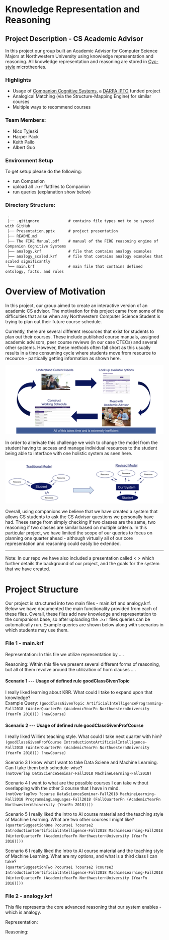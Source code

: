 # Knowledge Representation and Reasoning

## Project Description - CS Academic Advisor
In this project our group built an Academic Advisor for Computer Science Majors at Northwestern University using knowledge representation and reasoning. All knowledge representation and reasoning are stored in [Cyc-style](https://en.wikipedia.org/wiki/Cyc) microtheories.

### Highlights
- Usage of [Companion Cognitive Systems](http://www.qrg.northwestern.edu/ideas/companions-idea.htm), a [DARPA IPTO](https://en.wikipedia.org/wiki/Information_Processing_Techniques_Office) funded project
- Analogical Matching (via the Structure-Mapping Engine) for similar courses
- Multiple ways to recommend courses

### Team Members:
- Nico Tyjeski
- Harper Pack
- Keith Pallo
- Albert Guo

### Environment Setup
To get setup please do the following:
- run Companion
- upload all `.krf` flatfiles to Companion
- run queries (explanation show below)

### Directory Structure:
     .
     ├── .gitignore             # contains file types not to be synced with GitHub
     ├── Presentation.pptx      # project presentation                               
     ├── README.md                               
     ├── The FIRE Manual.pdf    # manual of the FIRE reasoning engine of Companion Cognitive Systems
     ├── analogy.krf            # file that contains analogy examples
     ├── analogy_scaled.krf     # file that contains analogy examples that scaled significantly
     └── main.krf               # main file that contains defined ontology, facts, and rules


# Overview of Motivation
In this project, our group aimed to create an interactive version of an academic CS advisor. The motivation for this project came from some of the difficulties that arise when any Northwestern Computer Science Student is trying to plan out their future course schedule.


Currently, there are several different resources that exist for students to plan out their courses. These include published course manuals, assigned academic advisors, peer course reviews (in our case CTECs) and several other systems. However, these methods often fall short as this usually results in a time consuming cycle where students move from resource to recource - partically getting information as shown here.

![Image_1](/images/readme_image_1.png)

In order to allerivate this challenge we wish to change the model from the student having to access and manage individual resources to the student being able to interface with one holistic system as seen here.

![Image_2](/images/readme_image_2.png)

Overall, using companions we believe that we have created a system that allows CS students to ask the CS Advisor questions we personally have had. These range from simply checking if two classes are the same, two reasoning if two classes are similar based on multiple criteria. In this particular project, we have limited the scope of our queries to focus on planning one quarter ahead - although virtually all of our core representation and reasoning could easily be extended.  

------------------------------------------------------------------------------

Note: In our repo we have also included a presentation called < > which further details the background of our project, and the goals for the system that we have created.


# Project Structure
Our project is structured into two main files - main.krf and analogy.krf. Below we have documented the main functionality provided from each of these files. Overall, these files add new knowledge and representation to the companions base, so after uploading the `.krf` files queries can be automatically run. Example queries are shown below along with scenarios in which students may use them.


### File 1 - main.krf

Representation: In this file we utilize representation by ....

Reasoning: Within this file we present several different forms of reasoning, but all of them revolve around the utilization of horn clauses ....

#### Scenario 1 --- Usage of defined rule goodClassGivenTopic <br />
I really liked learning about KRR. What could I take to expand upon that knowledge? <br />
Example Query: `(goodClassGivenTopic ArtificialIntelligenceProgramming-Fall2018 (WinterQuarterFn (AcademicYearFn NorthwesternUniversity (YearFn 2018))) ?newCourse)`

#### Scenario 2  --- Usage of defined rule goodClassGivenProfCourse  <br />
I really liked Willie’s teaching style. What could I take next quarter with him? <br />
`(goodClassGivenProfCourse IntroductiontoArtificialIntelligence-Fall2018 (WinterQuarterFn (AcademicYearFn NorthwesternUniversity (YearFn 2018))) ?newCourse)`

Scenario 3
I know what I want to take Data Sciene and Machine Learning. Can I take them both schedule-wise? <br />
`(notOverlap DataScienceSeminar-Fall2018 MachineLearning-Fall2018)`

Scenario 4
I want to what are the possible courses I can take without overlapping with the other 3 course that I have in mind. <br />
`(notOverlapTwo ?course DataScienceSeminar-Fall2018 MachineLearning-Fall2018 ProgrammingLanguages-Fall2018 (FallQuarterFn (AcademicYearFn NorthwesternUniversity (YearFn 2018))))`

Scenario 5
I really liked the Intro to AI course material and the teaching style of Machine Learning. What are two other courses I might like? <br />
`(quarterSuggestionOne ?course1 ?course2 IntroductiontoArtificialIntelligence-Fall2018 MachineLearning-Fall2018 (WinterQuarterFn (AcademicYearFn NorthwesternUniversity (YearFn 2018))))`

Scenario 6
I really liked the Intro to AI course material and the teaching style of Machine Learning. What are my options, and what is a third class I can take? <br />
`(quarterSuggestionTwo ?course1 ?course2 ?course3 IntroductiontoArtificialIntelligence-Fall2018 MachineLearning-Fall2018 (WinterQuarterFn (AcademicYearFn NorthwesternUniversity (YearFn 2018))))`


### File 2 - analogy.krf

This file represents the core advanced reasoning that our system enables - which is analogy.

Representation:


Reasoning:
